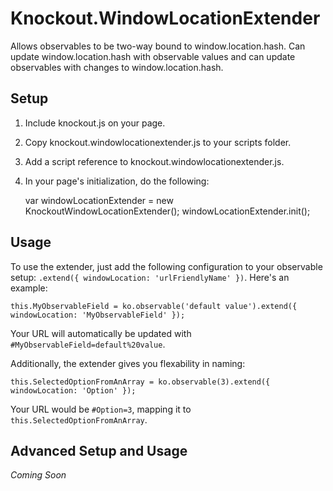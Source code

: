 # Knockout.WindowLocationExtender

Allows observables to be two-way bound to window.location.hash. Can update window.location.hash with observable values and can update observables with changes to window.location.hash.

## Setup

1. Include knockout.js on your page.
2. Copy knockout.windowlocationextender.js to your scripts folder.
3. Add a script reference to knockout.windowlocationextender.js.
4. In your page's initialization, do the following:

    var windowLocationExtender = new KnockoutWindowLocationExtender();
    windowLocationExtender.init();

## Usage

To use the extender, just add the following configuration to your observable setup: `.extend({ windowLocation: 'urlFriendlyName' })`. Here's an example:

    this.MyObservableField = ko.observable('default value').extend({ windowLocation: 'MyObservableField' });
    
Your URL will automatically be updated with `#MyObservableField=default%20value`.

Additionally, the extender gives you flexability in naming:

    this.SelectedOptionFromAnArray = ko.observable(3).extend({ windowLocation: 'Option' });
    
Your URL would be `#Option=3`, mapping it to `this.SelectedOptionFromAnArray`.

## Advanced Setup and Usage

_Coming Soon_

